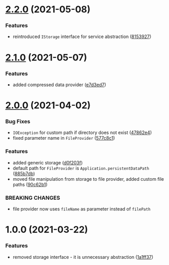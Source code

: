 # [2.2.0](https://github.com/dre0dru/LocalStorage/compare/v2.1.0...v2.2.0) (2021-05-08)


### Features

* reintroduced `IStorage` interface for service abstraction ([8153927](https://github.com/dre0dru/LocalStorage/commit/8153927ea81bf3244e648e88854c96172a611c3d))

# [2.1.0](https://github.com/dre0dru/LocalStorage/compare/v2.0.0...v2.1.0) (2021-05-07)


### Features

* added compressed data provider ([e7d3ed7](https://github.com/dre0dru/LocalStorage/commit/e7d3ed7f3524f2b279ec9295b2c6e27555f2ffbb))

# [2.0.0](https://github.com/dre0dru/LocalStorage/compare/v1.0.0...v2.0.0) (2021-04-02)


### Bug Fixes

* `IOException` for custom path if directory does not exist ([47862e4](https://github.com/dre0dru/LocalStorage/commit/47862e47c0b89b521ba2628729e735c9eeb40737))
* fixed parameter name in `FileProvider` ([577c8c1](https://github.com/dre0dru/LocalStorage/commit/577c8c141272888d554da5264d282e47947dd7ca))


### Features

* added generic storage ([d0f203f](https://github.com/dre0dru/LocalStorage/commit/d0f203f747f1ab6804121a05826fc509ae5ab6b8))
* default path for `FileProvider` is `Application.persistentDataPath` ([885b7db](https://github.com/dre0dru/LocalStorage/commit/885b7db8c519431ebd94f6072cc29a2d1db94d9a))
* moved file manipulation from storage to file provider, added custom file paths ([90c62b1](https://github.com/dre0dru/LocalStorage/commit/90c62b12f4995db66168a745691cc9083697d005))


### BREAKING CHANGES

* file provider now uses `fileName` as parameter instead of `filePath`

# 1.0.0 (2021-03-22)


### Features

* removed storage interface - it is unnecessary abstraction ([1a1ff37](https://github.com/dre0dru/LocalStorage/commit/1a1ff377d2c2d236264a67c0efbe54aa37287012))
